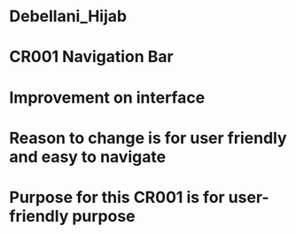 # Debellani_Hijab
# CR001 Navigation Bar
# Improvement on interface 
# Reason to change is for user friendly and easy to navigate
# Purpose for this CR001 is for user-friendly purpose
